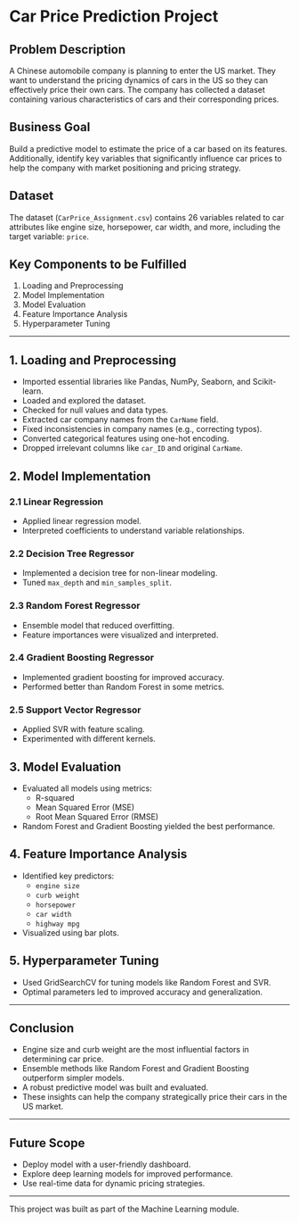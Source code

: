 # Car Price Prediction Project

## Problem Description
A Chinese automobile company is planning to enter the US market. They want to understand the pricing dynamics of cars in the US so they can effectively price their own cars. The company has collected a dataset containing various characteristics of cars and their corresponding prices.

## Business Goal
Build a predictive model to estimate the price of a car based on its features. Additionally, identify key variables that significantly influence car prices to help the company with market positioning and pricing strategy.

## Dataset
The dataset (`CarPrice_Assignment.csv`) contains 26 variables related to car attributes like engine size, horsepower, car width, and more, including the target variable: `price`.

## Key Components to be Fulfilled
1. Loading and Preprocessing
2. Model Implementation
3. Model Evaluation
4. Feature Importance Analysis
5. Hyperparameter Tuning

---

## 1. Loading and Preprocessing
- Imported essential libraries like Pandas, NumPy, Seaborn, and Scikit-learn.
- Loaded and explored the dataset.
- Checked for null values and data types.
- Extracted car company names from the `CarName` field.
- Fixed inconsistencies in company names (e.g., correcting typos).
- Converted categorical features using one-hot encoding.
- Dropped irrelevant columns like `car_ID` and original `CarName`.

## 2. Model Implementation
### 2.1 Linear Regression
- Applied linear regression model.
- Interpreted coefficients to understand variable relationships.

### 2.2 Decision Tree Regressor
- Implemented a decision tree for non-linear modeling.
- Tuned `max_depth` and `min_samples_split`.

### 2.3 Random Forest Regressor
- Ensemble model that reduced overfitting.
- Feature importances were visualized and interpreted.

### 2.4 Gradient Boosting Regressor
- Implemented gradient boosting for improved accuracy.
- Performed better than Random Forest in some metrics.

### 2.5 Support Vector Regressor
- Applied SVR with feature scaling.
- Experimented with different kernels.

## 3. Model Evaluation
- Evaluated all models using metrics:
  - R-squared
  - Mean Squared Error (MSE)
  - Root Mean Squared Error (RMSE)
- Random Forest and Gradient Boosting yielded the best performance.

## 4. Feature Importance Analysis
- Identified key predictors:
  - `engine size`
  - `curb weight`
  - `horsepower`
  - `car width`
  - `highway mpg`
- Visualized using bar plots.

## 5. Hyperparameter Tuning
- Used GridSearchCV for tuning models like Random Forest and SVR.
- Optimal parameters led to improved accuracy and generalization.

---

## Conclusion
- Engine size and curb weight are the most influential factors in determining car price.
- Ensemble methods like Random Forest and Gradient Boosting outperform simpler models.
- A robust predictive model was built and evaluated.
- These insights can help the company strategically price their cars in the US market.

---

## Future Scope
- Deploy model with a user-friendly dashboard.
- Explore deep learning models for improved performance.
- Use real-time data for dynamic pricing strategies.

---



 This project was built as part of the Machine Learning module.

